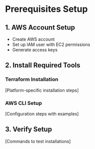 # Prerequisites Setup

## 1. AWS Account Setup
- Create AWS account
- Set up IAM user with EC2 permissions
- Generate access keys

## 2. Install Required Tools
### Terraform Installation
[Platform-specific installation steps]

### AWS CLI Setup
[Configuration steps with examples]

## 3. Verify Setup
[Commands to test installations]
